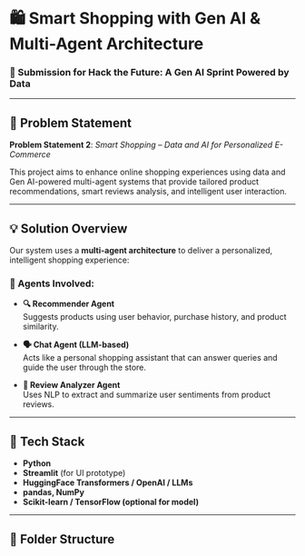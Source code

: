# 🛍️ Smart Shopping with Gen AI & Multi-Agent Architecture

### 🚀 Submission for Hack the Future: A Gen AI Sprint Powered by Data

---

## 📌 Problem Statement
**Problem Statement 2**: *Smart Shopping – Data and AI for Personalized E-Commerce*

This project aims to enhance online shopping experiences using data and Gen AI-powered multi-agent systems that provide tailored product recommendations, smart reviews analysis, and intelligent user interaction.

---

## 💡 Solution Overview

Our system uses a **multi-agent architecture** to deliver a personalized, intelligent shopping experience:

### 👥 Agents Involved:
- **🔍 Recommender Agent**  
  Suggests products using user behavior, purchase history, and product similarity.

- **🗣️ Chat Agent (LLM-based)**  
  Acts like a personal shopping assistant that can answer queries and guide the user through the store.

- **📝 Review Analyzer Agent**  
  Uses NLP to extract and summarize user sentiments from product reviews.

---

## 🧠 Tech Stack
- **Python**  
- **Streamlit** (for UI prototype)  
- **HuggingFace Transformers / OpenAI / LLMs**  
- **pandas, NumPy**  
- **Scikit-learn / TensorFlow (optional for model)**

---

## 📁 Folder Structure
